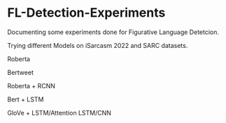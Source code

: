 # FL-Detection-Experiments

Documenting some experiments done for Figurative Language Detetcion.

Trying different Models on iSarcasm 2022 and SARC datasets.

Roberta

Bertweet

Roberta + RCNN

Bert + LSTM

GloVe + LSTM/Attention LSTM/CNN
